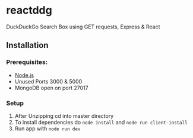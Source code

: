 # reactddg
DuckDuckGo Search Box using GET requests, Express &amp; React

## Installation
### Prerequisites: 
+ [Node.js](https://nodejs.org/en/)
+ Unused Ports 3000 & 5000
+ MongoDB open on port 27017

### Setup
1. After Unzipping cd into master directory
2. To install dependencies do `node install` and `node run client-install`
3. Run app with `node run dev`
